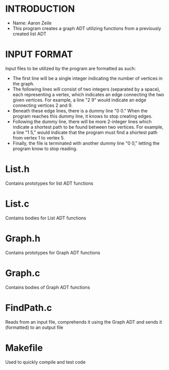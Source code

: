 # INTRODUCTION
- Name: Aaron Zeile
- This program creates a graph ADT utilizing functions from a previously created list ADT
# INPUT FORMAT
Input files to be utilized by the program are formatted as such:
- The first line will be a single integer indicating the number of vertices in the graph. 
- The following lines will consist of two integers (separated by a space), each representing a vertex, which indicates an edge connecting the two given vertices. For example, a line "2 9" would indicate an edge connecting vertices 2 and 9.
- Beneath these edge lines, there is a dummy line "0 0." When the program reaches this dummy line, it knows to stop creating edges.
- Following the dummy line, there will be more 2-integer lines which indicate a shortest path to be found between two vertices. For example, a line "1 5," would indicate that the program must find a shortest path from vertex 1 to vertex 5.
- Finally, the file is terminated with another dummy line "0 0," letting the program know to stop reading.
# List.h
Contains prototypes for list ADT functions
# List.c
Contains bodies for List ADT functions
# Graph.h
Contains prototypes for Graph ADT functions
# Graph.c
Contains bodies of Graph ADT functions
# FindPath.c
Reads from an input file, comprehends it using the Graph ADT and sends it (formatted) to an output file
# Makefile
Used to quickly compile and test code
